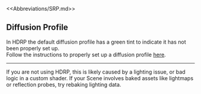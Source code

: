 <<Abbreviations/SRP.md>>
## Diffusion Profile
In HDRP the default diffusion profile has a green tint to indicate it has not been properly set up.  
Follow the instructions to properly set up a diffusion profile [here](https://docs.unity3d.com/Packages/com.unity.render-pipelines.high-definition@latest/index.html?subfolder=/manual/Diffusion-Profile.html).

---
If you are not using HDRP, this is likely caused by a lighting issue, or bad logic in a custom shader. If your Scene involves baked assets like lightmaps or reflection probes, try rebaking lighting data.
